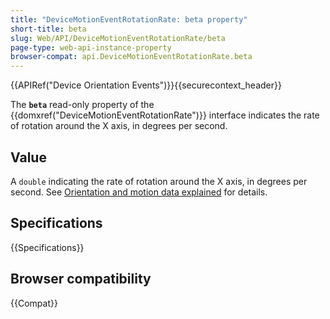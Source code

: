 ```yaml
---
title: "DeviceMotionEventRotationRate: beta property"
short-title: beta
slug: Web/API/DeviceMotionEventRotationRate/beta
page-type: web-api-instance-property
browser-compat: api.DeviceMotionEventRotationRate.beta
---
```


{{APIRef("Device Orientation Events")}}{{securecontext_header}}

The **`beta`** read-only property of the {{domxref("DeviceMotionEventRotationRate")}} interface indicates the rate of rotation around the X axis, in degrees per second.

## Value

A `double` indicating the rate of rotation around the X axis, in degrees per second.
See [Orientation and motion data explained](/en-US/docs/Web/API/Device_orientation_events/Orientation_and_motion_data_explained) for details.

## Specifications

{{Specifications}}

## Browser compatibility

{{Compat}}
